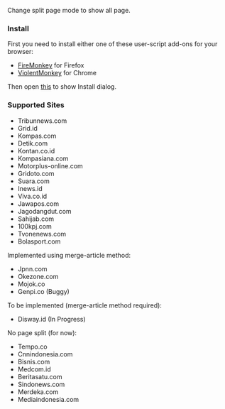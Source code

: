 Change split page mode to show all page.

### Install

First you need to install either one of these user-script add-ons for your browser:

* [FireMonkey](https://addons.mozilla.org/en-US/firefox/addon/firemonkey) for Firefox
* [ViolentMonkey](https://chromewebstore.google.com/detail/violentmonkey/jinjaccalgkegednnccohejagnlnfdag) for Chrome

Then open [this](https://raw.githubusercontent.com/gvoze32/antisplitpage/master/antisplitpage.user.js) to show Install dialog.

### Supported Sites

* Tribunnews.com
* Grid.id
* Kompas.com 
* Detik.com 
* Kontan.co.id
* Kompasiana.com
* Motorplus-online.com
* Gridoto.com
* Suara.com
* Inews.id
* Viva.co.id
* Jawapos.com
* Jagodangdut.com
* Sahijab.com
* 100kpj.com
* Tvonenews.com
* Bolasport.com

Implemented using merge-article method:
* Jpnn.com
* Okezone.com
* Mojok.co
* Genpi.co (Buggy)

To be implemented (merge-article method required):
* Disway.id (In Progress)

No page split (for now):
* Tempo.co
* Cnnindonesia.com
* Bisnis.com
* Medcom.id
* Beritasatu.com
* Sindonews.com
* Merdeka.com
* Mediaindonesia.com
